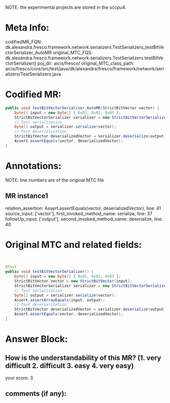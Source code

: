 NOTE: the experimental projects are stored in the sccpu4.

# Meta Info:
codifiedMR_FQN:
dk.alexandra.fresco.framework.network.serializers.TestSerializers_testBitVectorSerializer_AutoMR
original_MTC_FQS:
dk.alexandra.fresco.framework.network.serializers.TestSerializers.testBitVectorSerializer()
poj_dir:
aicis/fresco/
original_MTC_class_path:
aicis/fresco/core/src/test/java/dk/alexandra/fresco/framework/network/serializers/TestSerializers.java

# Codified MR:
```java
public void testBitVectorSerializer_AutoMR(StrictBitVector vector) {
    byte[] input = new byte[] { 0x01, 0x02, 0x03 };
    StrictBitVectorSerializer serializer = new StrictBitVectorSerializer();
    // Test serialization
    byte[] output = serializer.serialize(vector);
    // Test deserialization
    StrictBitVector deserializedVector = serializer.deserialize(output);
    Assert.assertEquals(vector, deserializedVector);
}
```

# Annotations:
NOTE: line numbers are of the original MTC file
## MR instance1
relation_assertion: Assert.assertEquals(vector, deserializedVector), line: 41 
source_input: ['vector'], first_invoked_method_name: serialize, line: 37 
followUp_input: ['output'], second_invoked_method_name: deserialize, line: 40 


# Original MTC and related fields:
```java


@Test
public void testBitVectorSerializer() {
    byte[] input = new byte[] { 0x01, 0x02, 0x03 };
    StrictBitVector vector = new StrictBitVector(input);
    StrictBitVectorSerializer serializer = new StrictBitVectorSerializer();
    // Test serialization
    byte[] output = serializer.serialize(vector);
    Assert.assertArrayEquals(input, output);
    // Test deserialization
    StrictBitVector deserializedVector = serializer.deserialize(output);
    Assert.assertEquals(vector, deserializedVector);
}

```


# Answer Block: 
## How is the understandability of this MR? (1. very difficult 2. difficult 3. easy 4. very easy)
your score: 3

## comments (if any): 
```txt

```
